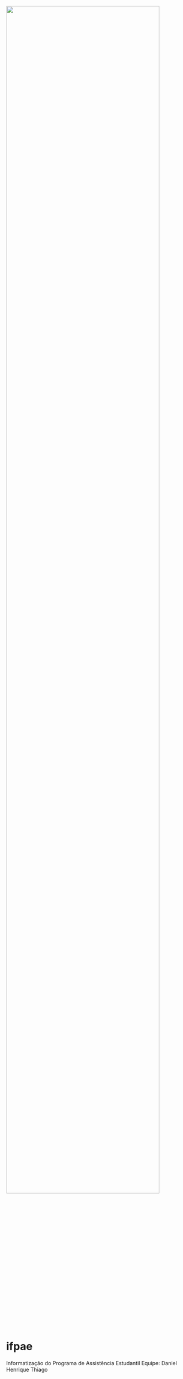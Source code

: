<img src="https://cloud.githubusercontent.com/assets/8259531/13905439/6bd9f898-ee9e-11e5-9300-f98637f98e31.png" width="90%"></img> 

# ifpae
Informatização do Programa de Assistência Estudantil
Equipe: Daniel
        Henrique
        Thiago
